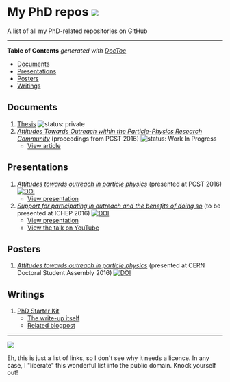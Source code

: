 # My PhD repos ![](https://img.shields.io/badge/USE-%E2%91%82%20THE%20FORKS%20%E2%91%82-green.svg)

A list of all my PhD-related repositories on GitHub

---

<!-- START doctoc generated TOC please keep comment here to allow auto update -->
<!-- DON'T EDIT THIS SECTION, INSTEAD RE-RUN doctoc TO UPDATE -->
**Table of Contents**  *generated with [DocToc](https://github.com/thlorenz/doctoc)*

- [Documents](#documents)
- [Presentations](#presentations)
- [Posters](#posters)
- [Writings](#writings)

<!-- END doctoc generated TOC please keep comment here to allow auto update -->

## Documents

1. [Thesis](https://github.com/RaoOfPhysics/Thesis) ![status: private](https://img.shields.io/badge/status-private-red.svg)
2. [*Attitudes Towards Outreach within the Particle-Physics Research Community*](https://github.com/RaoOfPhysics/201607_PCST-Proceedings) (proceedings from PCST 2016) ![status: Work In Progress](https://img.shields.io/badge/status-Work%20In%20Progress-red.svg)
    - [View article](https://www.authorea.com/users/8205/articles/116704/_show_article)

## Presentations

1. [*Attitudes towards outreach in particle physics*](https://github.com/RaoOfPhysics/201604_PCST) (presented at PCST 2016) [![DOI](https://zenodo.org/badge/doi/10.5281/zenodo.50791.svg)](http://dx.doi.org/10.5281/zenodo.50791)
    - [View presentation](https://via.hypothes.is/https://raoofphysics.github.io/201604_PCST/)
2. [*Support for participating in outreach and the benefits of doing so*](https://github.com/RaoOfPhysics/201608_ICHEP/) (to be presented at ICHEP 2016) [![DOI](https://zenodo.org/badge/doi/10.5281/zenodo.59928.svg)](http://dx.doi.org/10.5281/zenodo.59928)
    - [View presentation](https://via.hypothes.is/https://raoofphysics.github.io/201608_ICHEP/)
    - [View the talk on YouTube](https://www.youtube.com/watch?v=ZavZon1LUbU)

## Posters

1. [*Attitudes towards outreach in particle physics*](https://github.com/RaoOfPhysics/201605_CERN-DSA) (presented at CERN Doctoral Student Assembly 2016) [![DOI](https://zenodo.org/badge/doi/10.5281/zenodo.51285.svg)](http://dx.doi.org/10.5281/zenodo.51285)

## Writings

1. [PhD Starter Kit](https://github.com/RaoOfPhysics/phd-starter-kit)
    - [The write-up itself](http://raoofphysics.github.io/phd-starter-kit)
    - [Related blogpost](http://achintyarao.in/2014/12/phdchat/)

---

[![](https://img.shields.io/badge/Licence-CC0-green.svg)](https://creativecommons.org/publicdomain/zero/1.0/)

Eh, this is just a list of links, so I don't see why it needs a licence.
In any case, I "liberate" this wonderful list into the public domain.
Knock yourself out!
